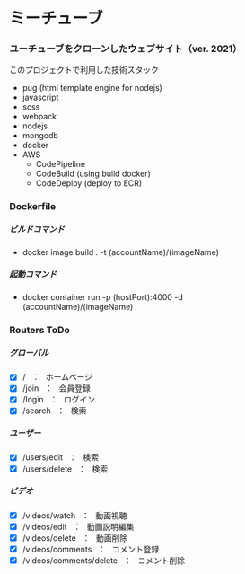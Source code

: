 # ミーチューブ

### ユーチューブをクローンしたウェブサイト（ver. 2021）

このプロジェクトで利用した技術スタック

- pug (html template engine for nodejs)
- javascript
- scss
- webpack
- nodejs
- mongodb
- docker
- AWS
  - CodePipeline
  - CodeBuild (using build docker)
  - CodeDeploy (deploy to ECR)

### Dockerfile

##### ビルドコマンド

- docker image build . -t (accountName)/(imageName)

##### 起動コマンド

- docker container run -p (hostPort):4000 -d (accountName)/(imageName)

### Routers ToDo

##### グローバル

- [x] / &ensp;：&ensp; ホームページ
- [x] /join &ensp;：&ensp; 会員登録
- [x] /login &ensp;：&ensp; ログイン
- [x] /search &ensp;：&ensp; 検索

##### ユーザー

- [x] /users/edit &ensp;：&ensp; 検索
- [x] /users/delete &ensp;：&ensp; 検索

##### ビデオ

- [x] /videos/watch &ensp;：&ensp; 動画視聴
- [x] /videos/edit &ensp;：&ensp; 動画説明編集
- [x] /videos/delete &ensp;：&ensp; 動画削除
- [x] /videos/comments &ensp;：&ensp; コメント登録
- [x] /videos/comments/delete &ensp;：&ensp; コメント削除
